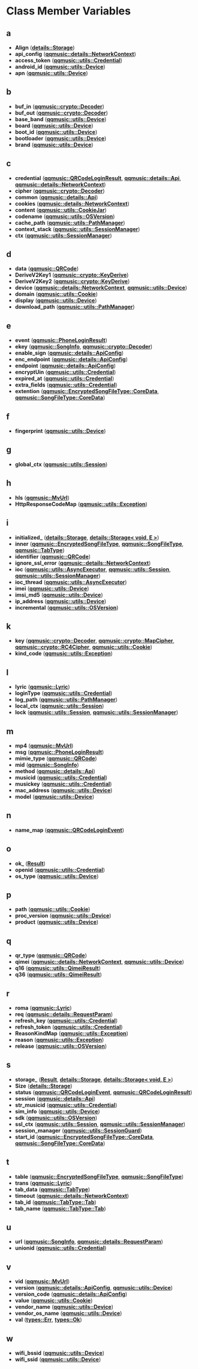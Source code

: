 
# Class Member Variables



## a

* **Align** ([**details::Storage**](structdetails_1_1Storage.md))
* **api\_config** ([**qqmusic::details::NetworkContext**](structqqmusic_1_1details_1_1NetworkContext.md))
* **access\_token** ([**qqmusic::utils::Credential**](classqqmusic_1_1utils_1_1Credential.md))
* **android\_id** ([**qqmusic::utils::Device**](structqqmusic_1_1utils_1_1Device.md))
* **apn** ([**qqmusic::utils::Device**](structqqmusic_1_1utils_1_1Device.md))


## b

* **buf\_in** ([**qqmusic::crypto::Decoder**](classqqmusic_1_1crypto_1_1Decoder.md))
* **buf\_out** ([**qqmusic::crypto::Decoder**](classqqmusic_1_1crypto_1_1Decoder.md))
* **base\_band** ([**qqmusic::utils::Device**](structqqmusic_1_1utils_1_1Device.md))
* **board** ([**qqmusic::utils::Device**](structqqmusic_1_1utils_1_1Device.md))
* **boot\_id** ([**qqmusic::utils::Device**](structqqmusic_1_1utils_1_1Device.md))
* **bootloader** ([**qqmusic::utils::Device**](structqqmusic_1_1utils_1_1Device.md))
* **brand** ([**qqmusic::utils::Device**](structqqmusic_1_1utils_1_1Device.md))


## c

* **credential** ([**qqmusic::QRCodeLoginResult**](structqqmusic_1_1QRCodeLoginResult.md), [**qqmusic::details::Api**](classqqmusic_1_1details_1_1Api.md), [**qqmusic::details::NetworkContext**](structqqmusic_1_1details_1_1NetworkContext.md))
* **cipher** ([**qqmusic::crypto::Decoder**](classqqmusic_1_1crypto_1_1Decoder.md))
* **common** ([**qqmusic::details::Api**](classqqmusic_1_1details_1_1Api.md))
* **cookies** ([**qqmusic::details::NetworkContext**](structqqmusic_1_1details_1_1NetworkContext.md))
* **content** ([**qqmusic::utils::CookieJar**](classqqmusic_1_1utils_1_1CookieJar.md))
* **codename** ([**qqmusic::utils::OSVersion**](structqqmusic_1_1utils_1_1OSVersion.md))
* **cache\_path** ([**qqmusic::utils::PathManager**](classqqmusic_1_1utils_1_1PathManager.md))
* **context\_stack** ([**qqmusic::utils::SessionManager**](classqqmusic_1_1utils_1_1SessionManager.md))
* **ctx** ([**qqmusic::utils::SessionManager**](classqqmusic_1_1utils_1_1SessionManager.md))


## d

* **data** ([**qqmusic::QRCode**](structqqmusic_1_1QRCode.md))
* **DeriveV2Key1** ([**qqmusic::crypto::KeyDerive**](classqqmusic_1_1crypto_1_1KeyDerive.md))
* **DeriveV2Key2** ([**qqmusic::crypto::KeyDerive**](classqqmusic_1_1crypto_1_1KeyDerive.md))
* **device** ([**qqmusic::details::NetworkContext**](structqqmusic_1_1details_1_1NetworkContext.md), [**qqmusic::utils::Device**](structqqmusic_1_1utils_1_1Device.md))
* **domain** ([**qqmusic::utils::Cookie**](structqqmusic_1_1utils_1_1Cookie.md))
* **display** ([**qqmusic::utils::Device**](structqqmusic_1_1utils_1_1Device.md))
* **download\_path** ([**qqmusic::utils::PathManager**](classqqmusic_1_1utils_1_1PathManager.md))


## e

* **event** ([**qqmusic::PhoneLoginResult**](structqqmusic_1_1PhoneLoginResult.md))
* **ekey** ([**qqmusic::SongInfo**](structqqmusic_1_1SongInfo.md), [**qqmusic::crypto::Decoder**](classqqmusic_1_1crypto_1_1Decoder.md))
* **enable\_sign** ([**qqmusic::details::ApiConfig**](structqqmusic_1_1details_1_1ApiConfig.md))
* **enc\_endpoint** ([**qqmusic::details::ApiConfig**](structqqmusic_1_1details_1_1ApiConfig.md))
* **endpoint** ([**qqmusic::details::ApiConfig**](structqqmusic_1_1details_1_1ApiConfig.md))
* **encryptUin** ([**qqmusic::utils::Credential**](classqqmusic_1_1utils_1_1Credential.md))
* **expired\_at** ([**qqmusic::utils::Credential**](classqqmusic_1_1utils_1_1Credential.md))
* **extra\_fields** ([**qqmusic::utils::Credential**](classqqmusic_1_1utils_1_1Credential.md))
* **extention** ([**qqmusic::EncryptedSongFileType::CoreData**](structqqmusic_1_1EncryptedSongFileType_1_1CoreData.md), [**qqmusic::SongFileType::CoreData**](structqqmusic_1_1SongFileType_1_1CoreData.md))


## f

* **fingerprint** ([**qqmusic::utils::Device**](structqqmusic_1_1utils_1_1Device.md))


## g

* **global\_ctx** ([**qqmusic::utils::Session**](classqqmusic_1_1utils_1_1Session.md))


## h

* **hls** ([**qqmusic::MvUrl**](structqqmusic_1_1MvUrl.md))
* **HttpResponseCodeMap** ([**qqmusic::utils::Exception**](classqqmusic_1_1utils_1_1Exception.md))


## i

* **initialized\_** ([**details::Storage**](structdetails_1_1Storage.md), [**details::Storage&lt; void, E &gt;**](structdetails_1_1Storage_3_01void_00_01E_01_4.md))
* **inner** ([**qqmusic::EncryptedSongFileType**](classqqmusic_1_1EncryptedSongFileType.md), [**qqmusic::SongFileType**](classqqmusic_1_1SongFileType.md), [**qqmusic::TabType**](classqqmusic_1_1TabType.md))
* **identifier** ([**qqmusic::QRCode**](structqqmusic_1_1QRCode.md))
* **ignore\_ssl\_error** ([**qqmusic::details::NetworkContext**](structqqmusic_1_1details_1_1NetworkContext.md))
* **ioc** ([**qqmusic::utils::AsyncExecutor**](classqqmusic_1_1utils_1_1AsyncExecutor.md), [**qqmusic::utils::Session**](classqqmusic_1_1utils_1_1Session.md), [**qqmusic::utils::SessionManager**](classqqmusic_1_1utils_1_1SessionManager.md))
* **ioc\_thread** ([**qqmusic::utils::AsyncExecutor**](classqqmusic_1_1utils_1_1AsyncExecutor.md))
* **imei** ([**qqmusic::utils::Device**](structqqmusic_1_1utils_1_1Device.md))
* **imsi\_md5** ([**qqmusic::utils::Device**](structqqmusic_1_1utils_1_1Device.md))
* **ip\_address** ([**qqmusic::utils::Device**](structqqmusic_1_1utils_1_1Device.md))
* **incremental** ([**qqmusic::utils::OSVersion**](structqqmusic_1_1utils_1_1OSVersion.md))


## k

* **key** ([**qqmusic::crypto::Decoder**](classqqmusic_1_1crypto_1_1Decoder.md), [**qqmusic::crypto::MapCipher**](classqqmusic_1_1crypto_1_1MapCipher.md), [**qqmusic::crypto::RC4Cipher**](classqqmusic_1_1crypto_1_1RC4Cipher.md), [**qqmusic::utils::Cookie**](structqqmusic_1_1utils_1_1Cookie.md))
* **kind\_code** ([**qqmusic::utils::Exception**](classqqmusic_1_1utils_1_1Exception.md))


## l

* **lyric** ([**qqmusic::Lyric**](structqqmusic_1_1Lyric.md))
* **loginType** ([**qqmusic::utils::Credential**](classqqmusic_1_1utils_1_1Credential.md))
* **log\_path** ([**qqmusic::utils::PathManager**](classqqmusic_1_1utils_1_1PathManager.md))
* **local\_ctx** ([**qqmusic::utils::Session**](classqqmusic_1_1utils_1_1Session.md))
* **lock** ([**qqmusic::utils::Session**](classqqmusic_1_1utils_1_1Session.md), [**qqmusic::utils::SessionManager**](classqqmusic_1_1utils_1_1SessionManager.md))


## m

* **mp4** ([**qqmusic::MvUrl**](structqqmusic_1_1MvUrl.md))
* **msg** ([**qqmusic::PhoneLoginResult**](structqqmusic_1_1PhoneLoginResult.md))
* **mimie\_type** ([**qqmusic::QRCode**](structqqmusic_1_1QRCode.md))
* **mid** ([**qqmusic::SongInfo**](structqqmusic_1_1SongInfo.md))
* **method** ([**qqmusic::details::Api**](classqqmusic_1_1details_1_1Api.md))
* **musicid** ([**qqmusic::utils::Credential**](classqqmusic_1_1utils_1_1Credential.md))
* **musickey** ([**qqmusic::utils::Credential**](classqqmusic_1_1utils_1_1Credential.md))
* **mac\_address** ([**qqmusic::utils::Device**](structqqmusic_1_1utils_1_1Device.md))
* **model** ([**qqmusic::utils::Device**](structqqmusic_1_1utils_1_1Device.md))


## n

* **name\_map** ([**qqmusic::QRCodeLoginEvent**](classqqmusic_1_1QRCodeLoginEvent.md))


## o

* **ok\_** ([**Result**](structResult.md))
* **openid** ([**qqmusic::utils::Credential**](classqqmusic_1_1utils_1_1Credential.md))
* **os\_type** ([**qqmusic::utils::Device**](structqqmusic_1_1utils_1_1Device.md))


## p

* **path** ([**qqmusic::utils::Cookie**](structqqmusic_1_1utils_1_1Cookie.md))
* **proc\_version** ([**qqmusic::utils::Device**](structqqmusic_1_1utils_1_1Device.md))
* **product** ([**qqmusic::utils::Device**](structqqmusic_1_1utils_1_1Device.md))


## q

* **qr\_type** ([**qqmusic::QRCode**](structqqmusic_1_1QRCode.md))
* **qimei** ([**qqmusic::details::NetworkContext**](structqqmusic_1_1details_1_1NetworkContext.md), [**qqmusic::utils::Device**](structqqmusic_1_1utils_1_1Device.md))
* **q16** ([**qqmusic::utils::QimeiResult**](structqqmusic_1_1utils_1_1QimeiResult.md))
* **q36** ([**qqmusic::utils::QimeiResult**](structqqmusic_1_1utils_1_1QimeiResult.md))


## r

* **roma** ([**qqmusic::Lyric**](structqqmusic_1_1Lyric.md))
* **req** ([**qqmusic::details::RequestParam**](structqqmusic_1_1details_1_1RequestParam.md))
* **refresh\_key** ([**qqmusic::utils::Credential**](classqqmusic_1_1utils_1_1Credential.md))
* **refresh\_token** ([**qqmusic::utils::Credential**](classqqmusic_1_1utils_1_1Credential.md))
* **ReasonKindMap** ([**qqmusic::utils::Exception**](classqqmusic_1_1utils_1_1Exception.md))
* **reason** ([**qqmusic::utils::Exception**](classqqmusic_1_1utils_1_1Exception.md))
* **release** ([**qqmusic::utils::OSVersion**](structqqmusic_1_1utils_1_1OSVersion.md))


## s

* **storage\_** ([**Result**](structResult.md), [**details::Storage**](structdetails_1_1Storage.md), [**details::Storage&lt; void, E &gt;**](structdetails_1_1Storage_3_01void_00_01E_01_4.md))
* **Size** ([**details::Storage**](structdetails_1_1Storage.md))
* **status** ([**qqmusic::QRCodeLoginEvent**](classqqmusic_1_1QRCodeLoginEvent.md), [**qqmusic::QRCodeLoginResult**](structqqmusic_1_1QRCodeLoginResult.md))
* **session** ([**qqmusic::details::Api**](classqqmusic_1_1details_1_1Api.md))
* **str\_musicid** ([**qqmusic::utils::Credential**](classqqmusic_1_1utils_1_1Credential.md))
* **sim\_info** ([**qqmusic::utils::Device**](structqqmusic_1_1utils_1_1Device.md))
* **sdk** ([**qqmusic::utils::OSVersion**](structqqmusic_1_1utils_1_1OSVersion.md))
* **ssl\_ctx** ([**qqmusic::utils::Session**](classqqmusic_1_1utils_1_1Session.md), [**qqmusic::utils::SessionManager**](classqqmusic_1_1utils_1_1SessionManager.md))
* **session\_manager** ([**qqmusic::utils::SessionGuard**](classqqmusic_1_1utils_1_1SessionGuard.md))
* **start\_id** ([**qqmusic::EncryptedSongFileType::CoreData**](structqqmusic_1_1EncryptedSongFileType_1_1CoreData.md), [**qqmusic::SongFileType::CoreData**](structqqmusic_1_1SongFileType_1_1CoreData.md))


## t

* **table** ([**qqmusic::EncryptedSongFileType**](classqqmusic_1_1EncryptedSongFileType.md), [**qqmusic::SongFileType**](classqqmusic_1_1SongFileType.md))
* **trans** ([**qqmusic::Lyric**](structqqmusic_1_1Lyric.md))
* **tab\_data** ([**qqmusic::TabType**](classqqmusic_1_1TabType.md))
* **timeout** ([**qqmusic::details::NetworkContext**](structqqmusic_1_1details_1_1NetworkContext.md))
* **tab\_id** ([**qqmusic::TabType::Tab**](structqqmusic_1_1TabType_1_1Tab.md))
* **tab\_name** ([**qqmusic::TabType::Tab**](structqqmusic_1_1TabType_1_1Tab.md))


## u

* **url** ([**qqmusic::SongInfo**](structqqmusic_1_1SongInfo.md), [**qqmusic::details::RequestParam**](structqqmusic_1_1details_1_1RequestParam.md))
* **unionid** ([**qqmusic::utils::Credential**](classqqmusic_1_1utils_1_1Credential.md))


## v

* **vid** ([**qqmusic::MvUrl**](structqqmusic_1_1MvUrl.md))
* **version** ([**qqmusic::details::ApiConfig**](structqqmusic_1_1details_1_1ApiConfig.md), [**qqmusic::utils::Device**](structqqmusic_1_1utils_1_1Device.md))
* **version\_code** ([**qqmusic::details::ApiConfig**](structqqmusic_1_1details_1_1ApiConfig.md))
* **value** ([**qqmusic::utils::Cookie**](structqqmusic_1_1utils_1_1Cookie.md))
* **vendor\_name** ([**qqmusic::utils::Device**](structqqmusic_1_1utils_1_1Device.md))
* **vendor\_os\_name** ([**qqmusic::utils::Device**](structqqmusic_1_1utils_1_1Device.md))
* **val** ([**types::Err**](structtypes_1_1Err.md), [**types::Ok**](structtypes_1_1Ok.md))


## w

* **wifi\_bssid** ([**qqmusic::utils::Device**](structqqmusic_1_1utils_1_1Device.md))
* **wifi\_ssid** ([**qqmusic::utils::Device**](structqqmusic_1_1utils_1_1Device.md))




